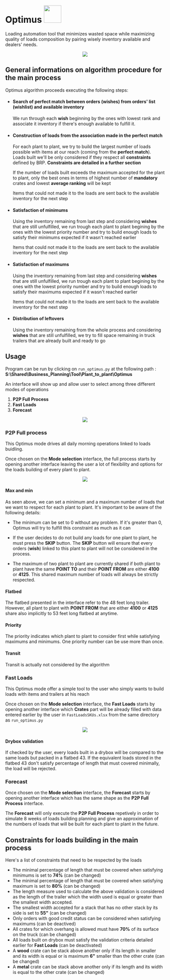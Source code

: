 # Optimus <img src=Readme_Pictures/bombardier-recreational-products-brp-vector-logo-small.png width="55">
Loading automation tool that minimizes wasted space while maximizing quality of loads composition by pairing wisely inventory available and dealers' needs.

<p align="center">
<img src=Readme_Pictures/_4100_4095_1.png>
</p>

## General informations on algorithm procedure for the main process
Optimus algorithm proceeds executing the following steps:

- #### Search of **perfect match** between orders (**wishes**) from orders' list (**wishlist**) and available inventory
    
    We run through each **wish** beginning by the ones with lowest rank and associate it inventory if there's enough available to fulfill it. 
    
- #### Construction of loads from the association made in the **perfect match**

    For each plant to plant, we try to build the largest number of loads possible with items at our reach (coming from the **perfect match**). Loads built we'll be only considered if they respect all **constraints** defined by BRP. **Constraints are detailed in a further section**
    
    If the number of loads built exceeds the maximum accepted for the plant to plant, only the best ones in terms of highest number of **mandatory** crates and lowest **average ranking** will be kept
    
    Items that could not made it to the loads are sent back to the available inventory for the next step
    
- #### Satisfaction of minimums

  Using the inventory remaining from last step and considering **wishes** that are still unfulfilled, we run trough each plant to plant begining by the ones with the lowest priority number and try to build enough loads to satisfy their minimums expected if it wasn't reached earlier
   
  Items that could not made it to the loads are sent back to the available inventory for the next step
  
- #### Satisfaction of maximums

  Using the inventory remaining from last step and considering **wishes** that are still unfulfilled, we run trough each plant to plant begining by the ones with the lowest priority number and try to build enough loads to satisfy their maximums expected if it wasn't reached earlier
  
  Items that could not made it to the loads are sent back to the available inventory for the next step
  
- #### Distribution of leftovers

  Using the inventory remaining from the whole process and considering **wishes** that are still unfulfilled, we try to fill space remaining in truck trailers that are already built and ready to go
  
## Usage
Program can be run by clicking on `run_optimus.py` at the following path : **S:\Shared\Business_Planning\Tool\Plant_to_plant\Optimus**

An interface will show up and allow user to select among three different modes of operations

1. **P2P Full Process**
2. **Fast Loads**
3. **Forecast**

<p align="center">
<img src=Readme_Pictures/Mode.png>
</p>

### P2P Full process
This Optimus mode drives all daily morning operations linked to loads buidling.

Once chosen on the **Mode selection** interface, the full process starts by opening another interface leaving the user a lot of flexibility and options for the loads building of every plant to plant.

<p align="center">
<img src=Readme_Pictures/p2p_param.png>
</p>

#### **Max and min**
As seen above, we can set a minimum and a maximum number of loads that we want to respect for each plant to plant.
It's important to be aware of the following details:

- The minimum can be set to 0 without any problem. If it's greater than 0, Optimus will try to fulfill this constraint as much as it can

- If the user decides to do not build any loads for one plant to plant, he must press the **SKIP** button. The **SKIP** button will ensure that every orders (**wish**) linked to this plant to plant will not be considered in the process. 

- The maximum of two plant to plant are currently shared if both plant to plant have the same **POINT TO** and their **POINT FROM** are either **4100** or **4125**. This shared maximum number of loads will always be strictly respected.

#### **Flatbed**

The flatbed presented in the interface refer to the 48 feet long trailer. However, all plant to plant with **POINT FROM** that are either **4100** or **4125** share also implicitly to 53 feet long flatbed at anytime.

#### **Priority**

The priority indicates which plant to plant to consider first while satisfying maximums and minimums.
One priority number can be use more than once.

#### **Transit**

Transit is actually not considered by the algorithm

### Fast Loads
This Optimus mode offer a simple tool to the user who simply wants to build loads with items and trailers at his reach

Once chosen on the **Mode selection** interface, the **Fast Loads** starts by opening another interface which **Crates** part will be already filled with data entered earlier by the user in `FastLoadsSKUs.xlsx` from the same directory as `run_optimus.py`

<p align="center">
<img src=Readme_Pictures/Fastloads.png>
</p>

#### **Drybox validation**
If checked by the user, every loads built in a drybox will be compared to the same loads but packed in a flatbed 43.
If the equivalent loads stored in the flatbed 43 don't satisfy percentage of length that must covered minimally, the load will be rejected.

### Forecast

Once chosen on the **Mode selection** interface, the **Forecast** starts by opening another interface which has the same shape as the **P2P Full Process** interface.

The **Forecast** will only execute the **P2P Full Process** repetively in order to simulate 8 weeks of loads building planning and give an approximation of the numbers of loads that will be built for each plant to plant in the future.

## Constraints for loads building in the main process

Here's a list of constraints that need to be respected by the loads

- The minimal percentage of length that must be covered when satisfying minimums is set to **74%** (can be changed)
- The minimal percentage of length that must be covered when satisfying maximum is set to **80%**  (can be changed)
- The length measure used to calculate the above validation is considered as the length of the trailer which the width used is equal or greater than the smallest width accepted.
- The smallest width accepted for a stack that has no other stack by its side is set to **55"** (can be changed)
- Only orders with good credit status can be considered when satisfying maximums (can be deactived)
- All crates for which overhang is allowed must have **70%** of its surface on the truck (can be changed)
- All loads built on drybox must satisfy the validation criteria detailed earlier for **Fast Loads** (can be deactivated)
- A **wood** crate can be stack above another only if its length in smaller and its width is equal or is maximum **6"** smaller than the other crate (can be changed)
- A **metal** crate can be stack above another only if its length and its width is equal to the other crate (can be changed)



    

